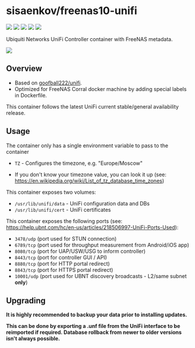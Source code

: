 # sisaenkov/freenas10-unifi

[![](https://images.microbadger.com/badges/version/sisaenkov/freenas10-unifi:5.9.29.svg)](https://microbadger.com/images/sisaenkov/freenas10-unifi:5.9.29) [![](https://images.microbadger.com/badges/image/sisaenkov/freenas10-unifi.svg)](https://microbadger.com/images/sisaenkov/freenas10-unifi) ![](https://img.shields.io/docker/pulls/sisaenkov/freenas10-unifi.svg) ![](https://img.shields.io/docker/stars/sisaenkov/freenas10-unifi.svg) [![](https://img.shields.io/badge/github-repo-brightgreen.svg)](https://github.com/sisaenkov/freenas10/tree/master/unifi)

Ubiquiti Networks UniFi Controller container with FreeNAS metadata.

![](http://cluster015.ovh.net/~pfsikbev/images/partenaires/ubiquiti-unifi-logo.png)

## Overview
* Based on [goofball222/unifi](https://hub.docker.com/r/goofball222/unifi).
* Optimized for FreeNAS Corral docker machine by adding special labels in Dockerfile.

This container follows the latest UniFi current stable/general availability release.

## Usage

The container only has a single environment variable to pass to the container
* `TZ` - Configures the timezone, e.g. "Europe/Moscow"
- If you don't know your timezone value, you can look it up (see: https://en.wikipedia.org/wiki/List_of_tz_database_time_zones)

This container exposes two volumes:
* `/usr/lib/unifi/data` - UniFi configuration data and DBs
* `/usr/lib/unifi/cert` - UniFi certificates

This container exposes the following ports (see: https://help.ubnt.com/hc/en-us/articles/218506997-UniFi-Ports-Used):
* `3478/udp` (port used for STUN connection)
* `6789/tcp` (port used for throughput measurement from Android/iOS app)
* `8080/tcp` (port for UAP/USW/USG to inform controller)
* `8443/tcp` (port for controller GUI / API)
* `8880/tcp` (port for HTTP portal redirect)
* `8843/tcp` (port for HTTPS portal redirect)
* `10001/udp` (port used for UBNT discovery broadcasts - L2/same subnet **only**)

## Upgrading

**It is highly recommended to backup your data prior to installing updates.**

**This can be done by exporting a .unf file from the UniFi interface to be reimported if required. Database rollback from newer to older versions isn't always possible.**
